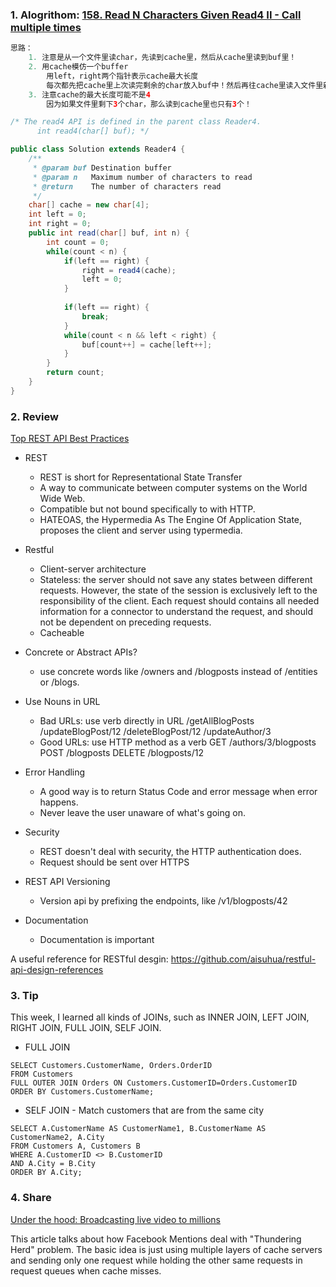 ### 1. Alogrithom: [158. Read N Characters Given Read4 II - Call multiple times](https://leetcode.com/problems/read-n-characters-given-read4-ii-call-multiple-times/description/)

```Java
思路：
    1. 注意是从一个文件里读char，先读到cache里，然后从cache里读到buf里！
    2. 用cache模仿一个buffer
        用left，right两个指针表示cache最大长度
        每次都先把cache里上次读完剩余的char放入buf中！然后再往cache里读入文件里新的char
    3. 注意cache的最大长度可能不是4
        因为如果文件里剩下3个char，那么读到cache里也只有3个！

/* The read4 API is defined in the parent class Reader4.
      int read4(char[] buf); */

public class Solution extends Reader4 {
    /**
     * @param buf Destination buffer
     * @param n   Maximum number of characters to read
     * @return    The number of characters read
     */
    char[] cache = new char[4];
    int left = 0;
    int right = 0;
    public int read(char[] buf, int n) {
        int count = 0;
        while(count < n) {
            if(left == right) {
                right = read4(cache);
                left = 0;
            }
            
            if(left == right) {
                break;
            }
            while(count < n && left < right) {
                buf[count++] = cache[left++];
            }
        }
        return count;
    }
}
```

### 2. Review

[Top REST API Best Practices](https://code-maze.com/top-rest-api-best-practices/)
- REST 
  - REST is short for Representational State Transfer
  - A way to communicate between computer systems on the World Wide Web.
  - Compatible but not bound specifically to with HTTP.
  - HATEOAS, the Hypermedia As The Engine Of Application State, proposes the client and server using typermedia.
- Restful
  - Client-server architecture
  - Stateless: the server should not save any states between different requests. 
               However, the state of the session is exclusively left to the responsibility of the client.
               Each request should contains all needed information for a connector to understand the request, 
               and should not be dependent on preceding requests.
  - Cacheable
- Concrete or Abstract APIs?
  - use concrete words like /owners and /blogposts instead of /entities or /blogs.
  
- Use Nouns in URL
  - Bad URLs: use verb directly in URL
    /getAllBlogPosts
    /updateBlogPost/12
    /deleteBlogPost/12
    /updateAuthor/3
  - Good URLs: use HTTP method as a verb
    GET /authors/3/blogposts 
    POST /blogposts
    DELETE /blogposts/12

- Error Handling
  - A good way is to return Status Code and error message when error happens.
  - Never leave the user unaware of what's going on. 
  
- Security
  - REST doesn't deal with security, the HTTP authentication does.
  - Request should be sent over HTTPS
  
- REST API Versioning
  - Version api by prefixing the endpoints, like /v1/blogposts/42
- Documentation
  - Documentation is important
  
A useful reference for RESTful desgin: https://github.com/aisuhua/restful-api-design-references
  
### 3. Tip
This week, I learned all kinds of JOINs, such as INNER JOIN, LEFT JOIN, RIGHT JOIN, FULL JOIN, SELF JOIN.<br/>

- FULL JOIN
```
SELECT Customers.CustomerName, Orders.OrderID
FROM Customers
FULL OUTER JOIN Orders ON Customers.CustomerID=Orders.CustomerID
ORDER BY Customers.CustomerName;
```

- SELF JOIN - Match customers that are from the same city
```
SELECT A.CustomerName AS CustomerName1, B.CustomerName AS CustomerName2, A.City
FROM Customers A, Customers B
WHERE A.CustomerID <> B.CustomerID
AND A.City = B.City 
ORDER BY A.City;
```

### 4. Share
[Under the hood: Broadcasting live video to millions](https://code.fb.com/ios/under-the-hood-broadcasting-live-video-to-millions/)<br/>

This article talks about how Facebook Mentions deal with "Thundering Herd" problem. 
The basic idea is just using multiple layers of cache servers and sending only one request while holding the other same requests in request queues when cache misses.


